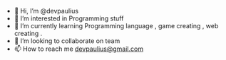 - 👋 Hi, I’m @devpaulius
- 👀 I’m interested in Programming stuff
- 🌱 I’m currently learning Programming language , game creating , web creating .
- 💞️ I’m looking to collaborate on team 
- 📫 How to reach me devpaulius@gmail.com

<!---
devpaulius/devpaulius is a ✨ special ✨ repository because its `README.md` (this file) appears on your GitHub profile.
You can click the Preview link to take a look at your changes.
--->
